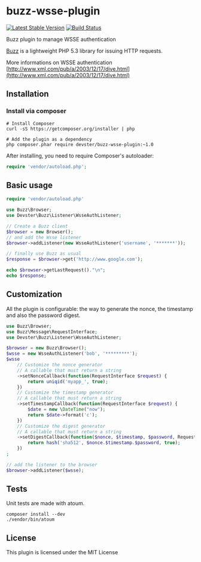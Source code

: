 buzz-wsse-plugin
================

[![Latest Stable Version](https://poser.pugx.org/devster/buzz-wsse-plugin/v/stable.png)](https://packagist.org/packages/devster/buzz-wsse-plugin) [![Build Status](https://travis-ci.org/devster/buzz-wsse-plugin.png?branch=master)](https://travis-ci.org/devster/buzz-wsse-plugin)

Buzz plugin to manage WSSE authentication

[Buzz](https://github.com/kriswallsmith/Buzz) is a lightweight PHP 5.3 library for issuing HTTP requests.

More informations on WSSE authentication [http://www.xml.com/pub/a/2003/12/17/dive.html](http://www.xml.com/pub/a/2003/12/17/dive.html)

Installation
------------

### Install via composer

```shell
# Install Composer
curl -sS https://getcomposer.org/installer | php

# Add the plugin as a dependency
php composer.phar require devster/buzz-wsse-plugin:~1.0
```

After installing, you need to require Composer's autoloader:

```php
require 'vendor/autoload.php';
```

Basic usage
-----------

```php
require 'vendor/autoload.php'

use Buzz\Browser;
use Devster\Buzz\Listener\WsseAuthListener;

// Create a Buzz client
$browser = new Browser();
// and add the Wsse listener
$browser->addListener(new WsseAuthListener('username', '*******'));

// finally use Buzz as usual
$response = $browser->get('http://www.google.com');

echo $browser->getLastRequest()."\n";
echo $response;
```

Customization
-------------

All the plugin is configurable: the way to generate the nonce, the timestamp and also the password digest.

```php
use Buzz\Browser;
use Buzz\Message\RequestInterface;
use Devster\Buzz\Listener\WsseAuthListener;

$browser = new Buzz\Browser();
$wsse = new WsseAuthListener('bob', '*********');
$wsse
    // Customize the nonce generator
    // A callable that must return a string
    ->setNonceCallback(function(RequestInterface $request) {
        return uniqid('myapp_', true);
    })
    // Customize the timestamp generator
    // A callable that must return a string
    ->setTimestampCallback(function(RequestInterface $request) {
        $date = new \DateTime("now");
        return $date->format('c');
    })
    // Customize the digest generator
    // A callable that must return a string
    ->setDigestCallback(function($nonce, $timestamp, $password, RequestInterface $request) {
        return hash('sha512', $nonce.$timestamp.$password, true);
    })
;

// add the listener to the browser
$browser->addListener($wsse);
```

Tests
-----

Unit tests are made with atoum.

```shell
composer install --dev
./vendor/bin/atoum
```

License
-------

This plugin is licensed under the MIT License